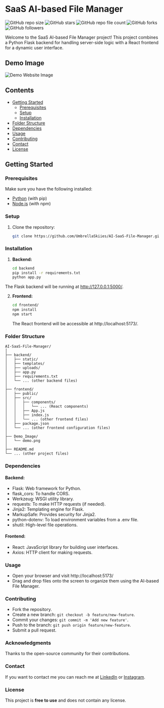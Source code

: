 # SaaS AI-based File Manager

![GitHub repo size](https://img.shields.io/github/repo-size/UmbrellaSkiies/AI-SaaS-File-Manager)
![GitHub stars](https://img.shields.io/github/stars/UmbrellaSkiies/AI-SaaS-File-Manager?style=social)
![GitHub repo file count](https://img.shields.io/github/directory-file-count/UmbrellaSkiies/OnlineJobPortal)
![GitHub forks](https://img.shields.io/github/forks/UmbrellaSkiies/AI-SaaS-File-Manager?style=social)
![GitHub followers](https://img.shields.io/github/followers/UmbrellaSkiies?label=Followers&logoColor=blue&style=flat)

Welcome to the SaaS AI-based File Manager project! This project combines a Python Flask backend for handling server-side logic with a React frontend for a dynamic user interface.

## Demo Image
![Demo Website Image](Demo_Image/demo.png)

## Contents
* [Getting Started](#getting-started)
  * [Prerequisites](#prerequisites)
  * [Setup](#setup)
  * [Installation](#installation)
* [Folder Structure](#folder-structure)
* [Dependencies](#dependencies)
* [Usage](#usage)
* [Contributing](#contributing)
* [Contact](#contact)
* [License](#license)

## Getting Started

### Prerequisites

Make sure you have the following installed:

- [Python](https://www.python.org/) (with pip)
- [Node.js](https://nodejs.org/) (with npm)

### Setup

1. Clone the repository:

   ```bash
   git clone https://github.com/UmbrellaSkiies/AI-SaaS-File-Manager.git
   ```

### Installation

1. **Backend:**

   ```bash
   cd backend
   pip install -r requirements.txt
   python app.py
   ```

The Flask backend will be running at http://127.0.0.1:5000/.


2. **Frontend:**

    ```bash
    cd frontend/
    npm install
    npm start
    ```

    The React frontend will be accessible at http://localhost:5173/.


### Folder Structure

```
AI-SaaS-File-Manager/
│
├── backend/
│   ├── static/
│   ├── templates/
│   ├── uploads/
│   ├── app.py
│   ├── requirements.txt
│   └── ... (other backend files)
│
├── frontend/
│   ├── public/
│   ├── src/
│   │   ├── components/
│   │   │   └── ... (React components)
│   │   ├── App.js
│   │   ├── index.js
│   │   └── ... (other frontend files)
│   ├── package.json
│   └── ... (other frontend configuration files)
│
├── Demo_Image/
│   └── demo.png
│
├── README.md
└── ... (other project files)
```


### Dependencies

#### Backend:
* Flask: Web framework for Python.
* flask_cors: To handle CORS.
* Werkzeug: WSGI utility library.
* requests: To make HTTP requests (if needed).
* Jinja2: Templating engine for Flask.
* MarkupSafe: Provides security for Jinja2.
* python-dotenv: To load environment variables from a .env file.
* shutil: High-level file operations.

#### Frontend:
* React: JavaScript library for building user interfaces.
* Axios: HTTP client for making requests.


### Usage

- Open your browser and visit http://localhost:5173/
- Drag and drop files onto the screen to organize them using the AI-based File Manager.


### Contributing

- Fork the repository.
- Create a new branch: `git checkout -b feature/new-feature`.
- Commit your changes: `git commit -m 'Add new feature'`.
- Push to the branch: `git push origin feature/new-feature`.
- Submit a pull request.


### Acknowledgments

Thanks to the open-source community for their contributions.


### Contact

If you want to contact me you can reach me at [LinkedIn](https://linkedin.com/in/neo-titebe-120536254) or [Instagram](https://instagram.com/9teen_99).


### License

This project is **free to use** and does not contain any license.
